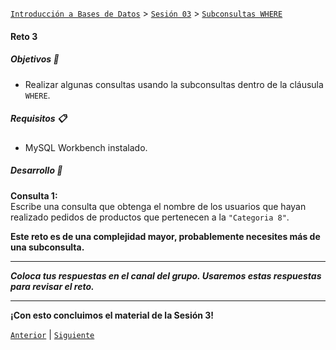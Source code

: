 [`Introducción a Bases de Datos`](../../../README.md) > [`Sesión 03`](../../README.md) > [`Subconsultas WHERE`](../README.md)

#### Reto 3

##### Objetivos 🎯

- Realizar algunas consultas usando la subconsultas dentro de la cláusula `WHERE`.

##### Requisitos 📋

- MySQL Workbench instalado.

##### Desarrollo 🚀

**Consulta 1:**   
Escribe una consulta que obtenga el nombre de los usuarios que hayan realizado pedidos de productos que pertenecen a la `"Categoria 8"`. 

**Este reto es de una complejidad mayor, probablemente necesites más de una subconsulta.**

---
*__Coloca tus respuestas en el canal del grupo. Usaremos estas respuestas para revisar el reto.__*

---

**¡Con esto concluimos el material de la Sesión 3!**


[`Anterior`](../ejemplo03/README.md) | [`Siguiente`](../../../sesion04/README.md)
